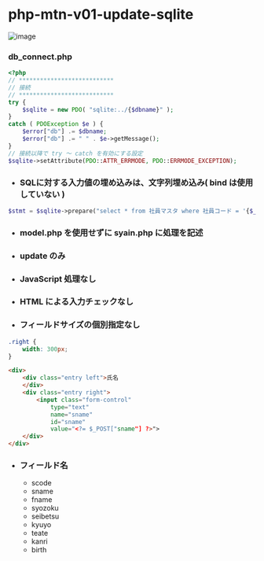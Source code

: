 # php-mtn-v01-update-sqlite

![image](https://user-images.githubusercontent.com/1501327/157995686-217429dc-4451-4272-a44e-783d590f7844.png)

### db_connect.php
```php 
<?php
// ***************************
// 接続
// ***************************
try {
    $sqlite = new PDO( "sqlite:../{$dbname}" );
}
catch ( PDOException $e ) {
    $error["db"] .= $dbname;
    $error["db"] .= " " . $e->getMessage();
}
// 接続以降で try ～ catch を有効にする設定
$sqlite->setAttribute(PDO::ATTR_ERRMODE, PDO::ERRMODE_EXCEPTION);
```

- ### SQLに対する入力値の埋め込みは、文字列埋め込み( bind は使用していない )
```php
$stmt = $sqlite->prepare("select * from 社員マスタ where 社員コード = '{$_POST["scode"]}'");
```

- ### model.php を使用せずに syain.php に処理を記述
- ### update のみ
- ### JavaScript 処理なし
- ### HTML による入力チェックなし
- ### フィールドサイズの個別指定なし
```css
.right {
    width: 300px;
}
```
```html
<div>
    <div class="entry left">氏名
    </div>
    <div class="entry right">
        <input class="form-control"
            type="text"
            name="sname"
            id="sname"
            value="<?= $_POST["sname"] ?>">
    </div>
</div>
```
- ### フィールド名
    - scode
    - sname
    - fname
    - syozoku
    - seibetsu
    - kyuyo
    - teate
    - kanri
    - birth
